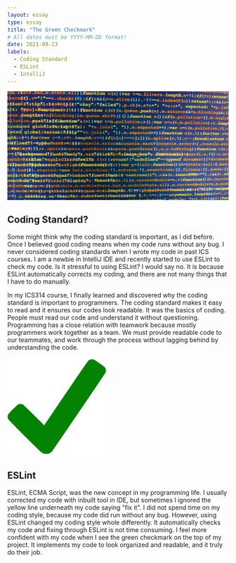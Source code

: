```yaml
---
layout: essay
type: essay
title: "The Green Checkmark"
# All dates must be YYYY-MM-DD format!
date: 2021-09-23
labels:
  - Coding Standard
  - ESLint
  - IntelliJ
---
```


<img class="ui centered image huge rounded" src="../images/linesofCode.jpg">

## Coding Standard?

Some might think why the coding standard is important, as I did before. Once I believed good coding means when my code runs without any bug. I never considered coding standards when I wrote my code in past ICS courses. I am a newbie in IntelliJ IDE and recently started to use ESLint to check my code. Is it stressful to using ESLint? I would say no. It is because ESLint automatically corrects my coding, and there are not many things that I have to do manually.

In my ICS314 course, I finally learned and discovered why the coding standard is important to programmers. The coding standard makes it easy to read and it ensures our codes look readable. It was the basics of coding. People must read our code and understand it without questioning. Programming has a close relation with teamwork because mostly programmers work together as a team. We must provide readable code to our teammates, and work through the process without lagging behind by understanding the code.

<img class="ui medium right floated rounded image" src="../images/greencheckmark.png">

## ESLint

ESLint, ECMA Script, was the new concept in my programming life. I usually corrected my code with inbuilt tool in IDE, but sometimes I ignored the yellow line underneath my code saying "fix it". I did not spend time on my coding style, because my code did run without any bug. However, using ESLint changed my coding style whole differently. It automatically checks my code and fixing through ESLint is not time consuming. I feel more confident with my code when I see the green checkmark on the top of my project. It implements my code to look organized and readable, and it truly do their job.


